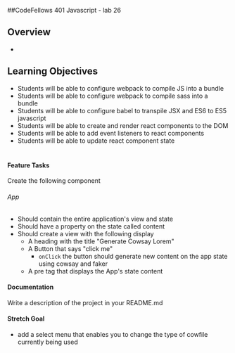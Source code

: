 ##CodeFellows 401 Javascript - lab 26

## Overview
-   
  
## Learning Objectives  
* Students will be able to configure webpack to compile JS into a bundle
* Students will be able to configure webpack to compile sass into a bundle
* Students will be able to configure babel to transpile JSX and ES6 to ES5 javascript
* Students will be able to create and render react components to the DOM
* Students will be able to add event listeners to react components 
* Students will be able to update react component state

#
 
#### Feature Tasks  
Create the following component
###### App
* Should contain the entire application's view and state
* Should have a property on the state called content 
* Should create a view with the following display
  * A heading with the title "Generate Cowsay Lorem"
  * A Button that says "click me"
    * `onClick` the button should generate new content on the app state using cowsay and faker
  * A pre tag that displays the App's state content 

####  Documentation  
Write a description of the project in your README.md

#### Stretch Goal
* add a select menu that enables you to change the type of cowfile currently being used
